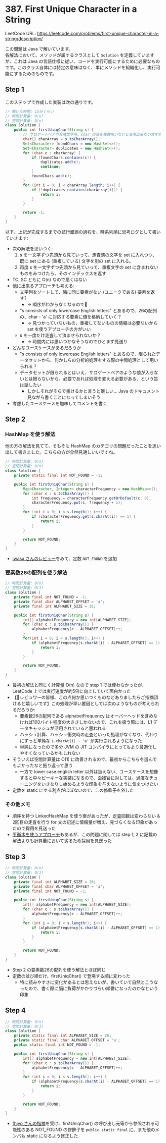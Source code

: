 # 387. First Unique Character in a String

LeetCode URL: https://leetcode.com/problems/first-unique-character-in-a-string/description/

この問題は Java で解いています。  
各解法において、メソッドが属するクラスとして `Solution` を定義していますが、これは Java の言語仕様に従い、コードを実行可能にするために必要なものです。このクラス自体には特定の意味はなく、単にメソッドを組織化し、実行可能にするためのものです。

## Step 1

このステップで作成した実装は次の通りです。

```java
// 解いた時間: 15分ぐらい
// 時間計算量: O(n)
// 空間計算量: O(n) 
class Solution {
    public int firstUniqChar(String s) {
        // サロゲートペアや合成文字等、char の値を複数用いないと表現出来ない文字が来ないことを想定しています。
        char[] charArray = s.toCharArray();
        Set<Character> foundChars = new HashSet<>();
        Set<Character> duplicates = new HashSet<>();
        for (char c : charArray) {
            if (foundChars.contains(c)) {
                duplicates.add(c);
                continue;
            }
            foundChars.add(c);
        }
        for (int i = 0; i < charArray.length; i++) {
            if (!duplicates.contains(charArray[i])) {
                return i;
            }
        }

        return -1;
    }
}
```

以下、上記が完成するまでの試行錯誤の過程を、時系列順に思考ログとして書いていきます:

- 次の解法を思いつく:
    1. s を一文字ずつ先頭から見ていって、走査済の文字を set に入れつつ、既に set にある (重複している) 文字を別の set に入れる。
    2. 再度 s を一文字ずつ先頭から見ていって、重複文字の set に含まれないものをみつけたら、そのインデックスを返す
- TC, SC ともに O(n) なので悪くはない
- 他に出来るアプローチも考える:
    - 文字列をソートして、隣に同じ要素がない (ユニークである) 要素を返す?
        - -> 順序がわからなくなるので🙅
    - "s consists of only lowercase English letters" とあるので、26の配列の、char - 'a' に対応する要素に値を格納していく？
        - -> 見つかっていないもの、重複してないものの情報は必要ないから set を使うアプローチの方がいい
    - s を一度だけ走査して済ませられないか？
        - -> 時間内には思いつかなそうなのでひとまず見送り
- どんなユースケースがあるだろうか
    - "s consists of only lowercase English letters" とあるので、限られたデータセットから、何かしらの分析的処理をする際の中間処理として用いられる？
    - データセットが限られるとはいえ、サロゲートペアのような値が入らないとは限らないから、必要であれば処理を変える必要がある、という旨は話したい
        - しかしそれがそらで書けるかと言うと厳しい... Java のドキュメント見ながら書くことになってしまいそう
- 考慮したユースケースを加味してコメントを書く

## Step 2

### HashMap を使う解法

他の方の解法を見てて、そもそも HashMap のカテゴリの問題だったことを思い出して書きました。こちらの方が全然見通しいいですね。

```java
// 時間計算量: O(n)
// 空間計算量: O(n) 
class Solution {
    private static final int NOT_FOUND = -1;

    public int firstUniqChar(String s) {
        Map<Character, Integer> characterFrequency = new HashMap<>();
        for (char c : s.toCharArray()) {
            int frequency = characterFrequency.getOrDefault(c, 0);
            characterFrequency.put(c, frequency + 1);
        }
        for (int i = 0; i < s.length(); i++) {
            if (characterFrequency.get(s.charAt(i)) == 1) {
                return i;
            }
        }

        return NOT_FOUND;
    }
}
```

- [iwasa さんのレビュー](https://github.com/kazukiii/leetcode/pull/16/files#r1650394921)をみて、定数 `NOT_FOUND` を追加

### 要素数26の配列を使う解法

```java
// 時間計算量: O(n)
// 空間計算量: O(1) 
class Solution {
    private final int NOT_FOUND = -1;
    private final char ALPHABET_OFFSET = 'a';
    private final int ALPHABET_SIZE = 26;

    public int firstUniqChar(String s) {
        int[] alphabetFrequency = new int[ALPHABET_SIZE];
        for (char c : s.toCharArray()) {
            alphabetFrequency[c - ALPHABET_OFFSET]++;
        }
        for(int i = 0; i < s.length(); i++) {
            if (alphabetFrequency[s.charAt(i) - ALPHABET_OFFSET] == 1) {
                return i;
            }
        }

        return NOT_FOUND;
    }
}
```

- 最初の解法と同じく計算量 O(n) なので step 1 では使わなかったが、LeetCode 上では実行速度が約5倍に向上していて面白かった
- 【🚨レビュワーの皆様、この点何か思いつくものなどありましたらご指摘頂けると嬉しいです】この処理が早い要因としては次のようなものが考えられるだろうか:
    - 要素数26の配列である alphabetFrequency はオーバーヘッドを含めなければ100バイト程度の大きさしかないので、これを扱う際には、L1 データキャッシュが活用されていると思われる
    - ハッシュ計算、ハッシュ衝突時の走査といった処理がなくなり、代わりにずっと単純な `s.charAt(i) - 'a'` が実行されるようになった
    - 単純になったので多分 JVM の JIT コンパイラにとってもより最適化しやすくなっているかもしれない
- そういえば空間計算量は O(1) に改善されるので、最初からこちらを選んでもよかったなと振り返って思う
    - 一方で lower case english letter 以外は扱えない、ユースケースを想像すると中々ピーキーな実装になるので、面接官に対しては、過度なチューニングをいきなりし始めるような印象を与えないように気をつけたい
- 定数を static にする利点がほぼないので、この修飾子を外した

### その他メモ

- 順序を持つ LinkedHashMap を使う案があったが、走査回数は変わらない & 2回目の走査を行う for 文の記述に情報量が増え、見づらくなる印象があったので採用を見送った
- [平衡木を使うアプローチ](https://github.com/nittoco/leetcode/pull/20#discussion_r1642843424)もあるが、この問題に関しては step 1, 2 に記載の解法よりも計算量において劣るため採用を見送った

## Step 3

```java
// 時間計算量: O(n)
// 空間計算量: O(1) 
class Solution {
    private final int ALPHABET_SIZE = 26;
    private final char ALPHABET_OFFSET = 'a';
    private final int NOT_FOUND = -1;

    public int firstUniqChar(String s) {
        int[] alphabetFrequency = new int[ALPHABET_SIZE];
        for (char c : s.toCharArray()) {
            alphabetFrequency[c - ALPHABET_OFFSET]++;
        }
        for (int i = 0; i < s.length(); i++) {
            if (alphabetFrequency[s.charAt(i) - ALPHABET_OFFSET] == 1) {
                return i;
            }
        }

        return NOT_FOUND;
    }
}
```

- Step 2 の要素数26の配列を使う解法とほぼ同じ
- 定数の並び順だけ、firstUniqChar() で登場する順に変わった
    - 特に読みやすさに変化があるとは思えないが、書いていて自然とこうなったので、書く際に脳に負荷がかかりづらい順番になったのかなという印象

## Step 4

```java
// 時間計算量: O(n)
// 空間計算量: O(1) 
class Solution {
    private static final int ALPHABET_SIZE = 26;
    private static final char ALPHABET_OFFSET = 'a';
    public static final int NOT_FOUND = -1;

    public int firstUniqChar(String s) {
        int[] alphabetFrequency = new int[ALPHABET_SIZE];
        for (char c : s.toCharArray()) {
            alphabetFrequency[c - ALPHABET_OFFSET]++;
        }
        for (int i = 0; i < s.length(); i++) {
            if (alphabetFrequency[s.charAt(i) - ALPHABET_OFFSET] == 1) {
                return i;
            }
        }

        return NOT_FOUND;
    }
}
```

- [fhiyo さんの指摘](https://github.com/seal-azarashi/leetcode/pull/15#discussion_r1704435525)を受け、firstUniqChar() の呼び出し元等から参照される可能性のある NOT_FOUND の修飾子を `public static final` に、また他のメンバも static になるよう修正した
